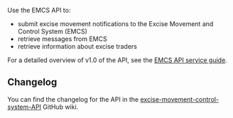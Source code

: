 Use the EMCS API to:

* submit excise movement notifications to the Excise Movement and Control System (EMCS)
* retrieve messages from EMCS
* retrieve information about excise traders

For a detailed overview of v1.0 of the API, see the [EMCS API service guide](/guides/emcs-api-service-guide/).

## Changelog

You can find the changelog for the API in the [excise-movement-control-system-API](https://github.com/hmrc/excise-movement-control-system-api/wiki/Excise-Movement-Control-System-API-Changelog) GitHub wiki.